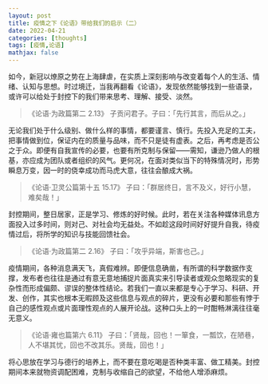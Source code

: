 ```yaml
---
layout: post
title: 疫情之下《论语》带给我们的启示（二）
date: 2022-04-21
categories: [thoughts]
tags: [疫情,论语]
mathjax: false
---
```


如今，新冠以燎原之势在上海肆虐，在实质上深刻影响与改变着每个人的生活、情绪、认知与思想。时过境迁，当我再翻看《论语》，发现依然能够找到一些语录，或许可以给处于封控下的我们带来思考、理解、接受、淡然。

> 《论语·为政篇第二 2.13》 子贡问君子。子曰：「先行其言，而后从之。」

无论我们处于什么级别、做什么样的事情，都要谨言、慎行。先投入充足的工夫，把事情做到位，保证内在的质量与品味，而不只是徒有虚表。之后，再考虑是否公之于众。即便有自我宣传的必要，也要有所克制与保留——需知，谦逊乃做人的根基，亦应成为团队或者组织的风气。更何况，在面对类似当下的特殊情况时，形势瞬息万变，因一时的侥幸成功而马虎大意，往往会酿成大祸。

> 《论语·卫灵公篇第十五 15.17》 子曰：「群居终日，言不及义，好行小慧，难矣哉！」

封控期间，整日居家，正是学习、修炼的好时候。此时，若在关注各种媒体讯息方面投入过多时间，则对己、对社会均无益处。不如趁这段时间好好提升自我，待疫情过后，将所学的知识与技能回馈社会。

> 《论语·为政篇第二 2.16》 子曰：「攻乎异端，斯害也己。」

疫情期间，各种消息满天飞，真假难辨。即便信息确凿，有所谓的科学数据作支撑，发布者也往往是通过有意无意地捕捉片面真实来引导读者或观众忽略现实的复杂性而形成偏颇、谬误的整体性结论。若我们一直以来都是专心于学习、科研、开发、创作，其实也根本无暇顾及这些信息与观点的碎片，更没有必要和那些有悖于自己的感性观点或片面理性观点的人展开论战。这种口头上的一时酣畅淋漓往往毫无意义。

> 《论语·雍也篇第六 6.11》 子曰：「贤哉，回也！一箪食，一瓢饮，在陋巷，人不堪其忧，回也不改其乐。贤哉，回也！」

将心思放在学习与德行的培养上，而不要在意吃喝是否种类丰富、做工精美。封控期间本来就物资调配困难，克制与收缩自己的欲望，不给他人增添麻烦。
